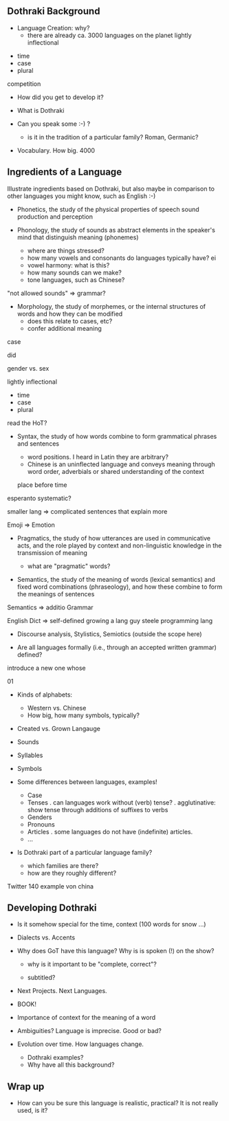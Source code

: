 Dothraki Background
---------------------------------------

* Language Creation: why?
  - there are already ca. 3000 languages on the planet
lightly inflectional
- time
- case
- plural


competition
* How did you get to develop it?

* What is Dothraki
* Can you speak some :-) ?
  - is it in the tradition of a particular family? Roman, Germanic?



* Vocabulary. How big.
4000

Ingredients of a Language
-------------------------------------

Illustrate ingredients based on Dothraki, but also maybe in 
comparison to other languages you might know, such as English :-)

* Phonetics, the study of the physical properties of speech 
  sound production and perception

* Phonology, the study of sounds as abstract elements in the 
  speaker's mind that distinguish meaning (phonemes) 
  - where are things stressed?
  - how many vowels and consonants do languages typically have?
    ei
  - vowel harmony: what is this?
  - how many sounds can we make?
  - tone languages, such as Chinese?

"not allowed sounds" => grammar?

* Morphology, the study of morphemes, or the internal structures 
  of words and how they can be modified
  - does this relate to cases, etc?
  - confer additional meaning
  
case  

did 

gender vs. sex
  
lightly inflectional
- time
- case
- plural
  
read the HoT?

* Syntax, the study of how words combine to form grammatical 
  phrases and sentences
  - word positions. I heard in Latin they are arbitrary?
  - Chinese is an uninflected language and conveys meaning through word order, 
    adverbials or shared understanding of the context

  place before time

esperanto systematic?

smaller lang => complicated sentences that explain more

Emoji => Emotion

* Pragmatics, the study of how utterances are used in communicative
  acts, and the role played by context and non-linguistic knowledge in the
  transmission of meaning
  - what are "pragmatic" words?


* Semantics, the study of the meaning of words (lexical semantics) and
  fixed word combinations (phraseology), and how these combine to form the
  meanings of sentences

Semantics => additio
Grammar  

English Dict => self-defined
growing a lang guy steele 
programming lang
 
 
 
* Discourse analysis, Stylistics, Semiotics (outside the scope here)

* Are all languages formally (i.e., through an 
  accepted written grammar) defined?

introduce a new one
whose 

  01

* Kinds of alphabets:
  - Western vs. Chinese
  - How big, how many symbols, typically?

* Created vs. Grown Langauge


* Sounds 
* Syllables
* Symbols

* Some differences between languages, examples!
  - Case
  - Tenses
    . can languages work without (verb) tense?
    . agglutinative: show tense through additions of suffixes to verbs
  - Genders
  - Pronouns
  - Articles
    . some languages do not have (indefinite) articles.
  - ...

* Is Dothraki part of a particular language family?
  - which families are there?
  - how are they roughly different?

Twitter 140
example von china

Developing Dothraki
------------------------------------
* Is it somehow special for the time, context (100 words for snow ...)
* Dialects vs. Accents

* Why does GoT have this language? Why is is spoken (!) on the show?
  - why is it important to be "complete, correct"?
  
  - subtitled?  
* Next Projects. Next Languages.
* BOOK!



* Importance of context for the meaning of a word

* Ambiguities? Language is imprecise. Good or bad? 

* Evolution over time. How languages change.
  - Dothraki examples?
  - Why have all this background?
  




Wrap up
----------------------------------------
* How can you be sure this language is realistic, practical?
  It is not really used, is it?
  



